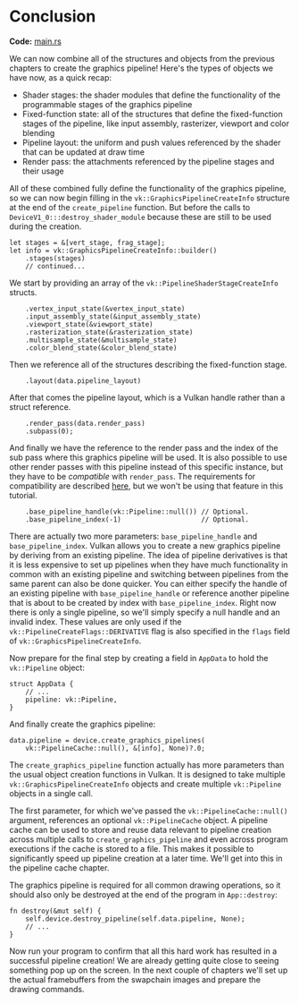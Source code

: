# Conclusion

**Code:** [main.rs](https://github.com/KyleMayes/vulkanalia/tree/master/tutorial/src/12_graphics_pipeline_complete.rs)

We can now combine all of the structures and objects from the previous chapters to create the graphics pipeline! Here's the types of objects we have now, as a quick recap:

* Shader stages: the shader modules that define the functionality of the programmable stages of the graphics pipeline
* Fixed-function state: all of the structures that define the fixed-function stages of the pipeline, like input assembly, rasterizer, viewport and color blending
* Pipeline layout: the uniform and push values referenced by the shader that can be updated at draw time
* Render pass: the attachments referenced by the pipeline stages and their usage

All of these combined fully define the functionality of the graphics pipeline, so we can now begin filling in the `vk::GraphicsPipelineCreateInfo` structure at the end of the `create_pipeline` function. But before the calls to `DeviceV1_0:::destroy_shader_module` because these are still to be used during the creation.

```rust,noplaypen
let stages = &[vert_stage, frag_stage];
let info = vk::GraphicsPipelineCreateInfo::builder()
    .stages(stages)
    // continued...
```

We start by providing an array of the `vk::PipelineShaderStageCreateInfo` structs.

```rust,noplaypen
    .vertex_input_state(&vertex_input_state)
    .input_assembly_state(&input_assembly_state)
    .viewport_state(&viewport_state)
    .rasterization_state(&rasterization_state)
    .multisample_state(&multisample_state)
    .color_blend_state(&color_blend_state)
```

Then we reference all of the structures describing the fixed-function stage.

```rust,noplaypen
    .layout(data.pipeline_layout)
```

After that comes the pipeline layout, which is a Vulkan handle rather than a struct reference.

```rust,noplaypen
    .render_pass(data.render_pass)
    .subpass(0);
```

And finally we have the reference to the render pass and the index of the sub pass where this graphics pipeline will be used. It is also possible to use other render passes with this pipeline instead of this specific instance, but they have to be *compatible* with `render_pass`. The requirements for compatibility are described [here](https://www.khronos.org/registry/vulkan/specs/1.2/html/vkspec.html#renderpass-compatibility), but we won't be using that feature in this tutorial.

```rust,noplaypen
    .base_pipeline_handle(vk::Pipeline::null()) // Optional.
    .base_pipeline_index(-1)                    // Optional.
```

There are actually two more parameters: `base_pipeline_handle` and `base_pipeline_index`. Vulkan allows you to create a new graphics pipeline by deriving from an existing pipeline. The idea of pipeline derivatives is that it is less expensive to set up pipelines when they have much functionality in common with an existing pipeline and switching between pipelines from the same parent can also be done quicker. You can either specify the handle of an existing pipeline with `base_pipeline_handle` or reference another pipeline that is about to be created by index with `base_pipeline_index`. Right now there is only a single pipeline, so we'll simply specify a null handle and an invalid index. These values are only used if the `vk::PipelineCreateFlags::DERIVATIVE` flag is also specified in the `flags` field of `vk::GraphicsPipelineCreateInfo`.

Now prepare for the final step by creating a field in `AppData` to hold the `vk::Pipeline` object:

```rust,noplaypen
struct AppData {
    // ...
    pipeline: vk::Pipeline,
}
```

And finally create the graphics pipeline:

```rust,noplaypen
data.pipeline = device.create_graphics_pipelines(
    vk::PipelineCache::null(), &[info], None)?.0;
```

The `create_graphics_pipeline` function actually has more parameters than the usual object creation functions in Vulkan. It is designed to take multiple `vk::GraphicsPipelineCreateInfo` objects and create multiple `vk::Pipeline` objects in a single call.

The first parameter, for which we've passed the `vk::PipelineCache::null()` argument, references an optional `vk::PipelineCache` object. A pipeline cache can be used to store and reuse data relevant to pipeline creation across multiple calls to `create_graphics_pipeline` and even across program executions if the cache is stored to a file. This makes it possible to significantly speed up pipeline creation at a later time. We'll get into this in the pipeline cache chapter.

The graphics pipeline is required for all common drawing operations, so it should also only be destroyed at the end of the program in `App::destroy`:

```rust,noplaypen
fn destroy(&mut self) {
    self.device.destroy_pipeline(self.data.pipeline, None);
    // ...
}
```

Now run your program to confirm that all this hard work has resulted in a successful pipeline creation! We are already getting quite close to seeing something pop up on the screen. In the next couple of chapters we'll set up the actual framebuffers from the swapchain images and prepare the drawing commands.
